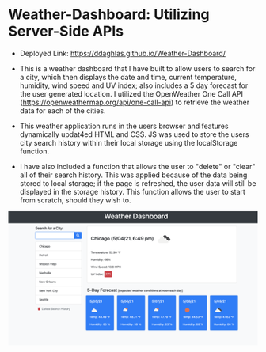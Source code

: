 # Weather-Dashboard: Utilizing Server-Side APIs

- Deployed Link: https://ddaghlas.github.io/Weather-Dashboard/ 

- This is a weather dashboard that I have built to allow users to search for a city, which then displays the date and time, current temperature, humidity, wind speed and UV index; also includes a 5 day forecast for the user generated location. I utilized the OpenWeather One Call API (https://openweathermap.org/api/one-call-api) to retrieve the weather data for each of the cities. 

- This weather application runs in the users browser and features dynamically updat4ed HTML and CSS. JS was used to store the users city search history within their local storage using the localStorage function. 

- I have also included a function that allows the user to "delete" or "clear" all of their search history. This was applied because of the data being stored to local storage; if the page is refreshed, the user data will still be displayed in the storage history. This function allows the user to start from scratch, should they wish to. 

![Weather Dashboard SS](assets/images/weather-dashboard-ss.png)